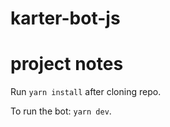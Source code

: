 # karter-bot-js

# project notes

Run `yarn install` after cloning repo.

To run the bot: `yarn dev`.